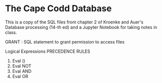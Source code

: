 # The Cape Codd Database
This is a copy of the SQL files from chapter 2 of Kroenke and Auer's Database processing (14-th ed) and a Jupyter Notebook for taking notes in class. 

GRANT : SQL statement to grant permission to access files

Logical Expressions PRECEDENCE RULES
1. Eval ()
2. Eval NOT
3. Eval AND
4. Eval OR

